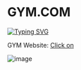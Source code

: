 # GYM.COM

<a href="#" align="center"><img src="https://readme-typing-svg.demolab.com?font=Fira+Code&pause=1000&color=DEF72C&random=false&center=true&width=1000&lines=Hi%2C+there.+If+you+like+GYM+Website,+give+it+a+Star" alt="Typing SVG" /></a>

GYM Website: [Click on](https://primebeast.github.io/gym.github.io/)

![image](https://user-images.githubusercontent.com/99037494/202841398-1eaceb1f-797b-4ec6-b33d-3d4b7f359eb2.png)
